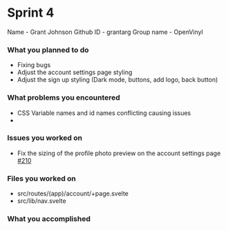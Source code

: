 # Sprint 4

Name - Grant Johnson
Github ID - grantarg
Group name - OpenVinyl

### What you planned to do

- Fixing bugs
- Adjust the account settings page styling
- Adjust the sign up styling (Dark mode, buttons, add logo, back button)

### What problems you encountered

- CSS Variable names and id names conflicting causing issues
- 

### Issues you worked on

- Fix the sizing of the profile photo preview on the account settings page [#210](https://github.com/utk-cs340-fall24/OpenVinyl/issues/210)

### Files you worked on

- src/routes/(app)/account/+page.svelte
- src/lib/nav.svelte

### What you accomplished


